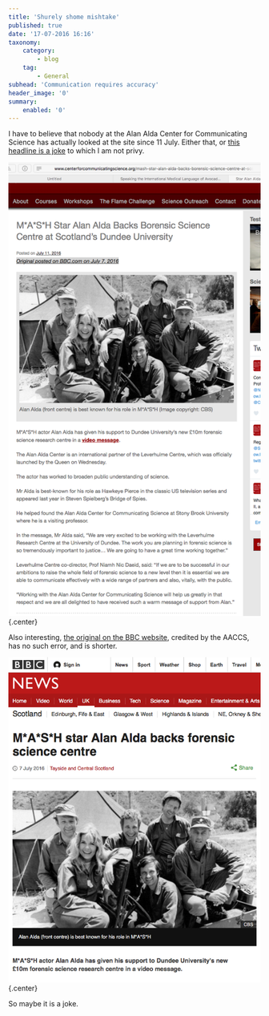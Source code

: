 ```yaml
---
title: 'Shurely shome mishtake'
published: true
date: '17-07-2016 16:16'
taxonomy:
    category:
        - blog
    tag:
        - General
subhead: 'Communication requires accuracy'
header_image: '0'
summary:
    enabled: '0'
---
```


I have to believe that nobody at the Alan Alda Center for Communicating Science has actually looked at the site since 11 July. Either that, or [this headline is a joke](http://www.centerforcommunicatingscience.org/mash-star-backs-borensic-science-centre-at-scotlands-dundee-university/) to which I am not privy.

![](borensics.png){.center} 

Also interesting, [the original on the BBC website](http://www.bbc.com/news/uk-scotland-tayside-central-36734799), credited by the AACCS, has no such error, and is shorter.

![](forensics.png){.center} 

So maybe it is a joke.

